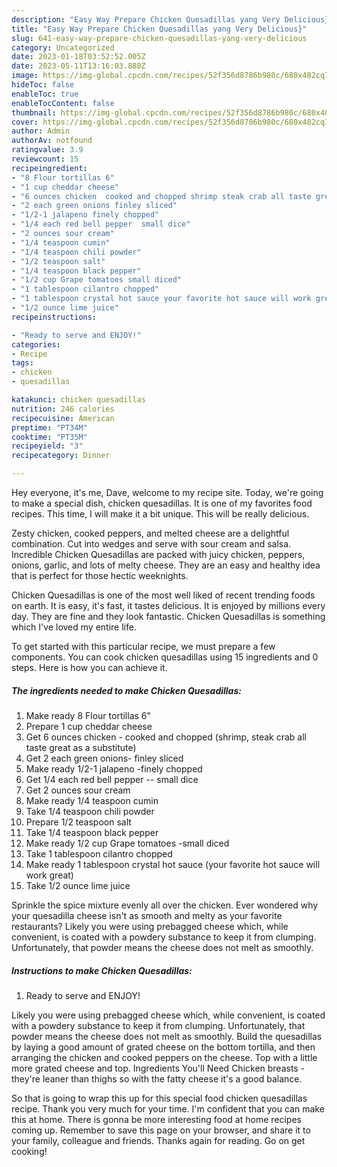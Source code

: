 ```yaml
---
description: "Easy Way Prepare Chicken Quesadillas yang Very Delicious}"
title: "Easy Way Prepare Chicken Quesadillas yang Very Delicious}"
slug: 641-easy-way-prepare-chicken-quesadillas-yang-very-delicious
category: Uncategorized
date: 2023-01-18T03:52:52.005Z
date: 2023-05-11T13:16:03.888Z
image: https://img-global.cpcdn.com/recipes/52f356d8786b980c/680x482cq70/chicken-quesadillas-recipe-main-photo.jpg
hideToc: false
enableToc: true
enableTocContent: false
thumbnail: https://img-global.cpcdn.com/recipes/52f356d8786b980c/680x482cq70/chicken-quesadillas-recipe-main-photo.jpg
cover: https://img-global.cpcdn.com/recipes/52f356d8786b980c/680x482cq70/chicken-quesadillas-recipe-main-photo.jpg
author: Admin
authorAv: notfound
ratingvalue: 3.9
reviewcount: 15
recipeingredient:
- "8 Flour tortillas 6"
- "1 cup cheddar cheese"
- "6 ounces chicken  cooked and chopped shrimp steak crab all taste great as a substitute"
- "2 each green onions finley sliced"
- "1/2-1 jalapeno finely chopped"
- "1/4 each red bell pepper  small dice"
- "2 ounces sour cream"
- "1/4 teaspoon cumin"
- "1/4 teaspoon chili powder"
- "1/2 teaspoon salt"
- "1/4 teaspoon black pepper"
- "1/2 cup Grape tomatoes small diced"
- "1 tablespoon cilantro chopped"
- "1 tablespoon crystal hot sauce your favorite hot sauce will work great"
- "1/2 ounce lime juice"
recipeinstructions:

- "Ready to serve and ENJOY!"
categories:
- Recipe
tags:
- chicken
- quesadillas

katakunci: chicken quesadillas 
nutrition: 246 calories
recipecuisine: American
preptime: "PT34M"
cooktime: "PT35M"
recipeyield: "3"
recipecategory: Dinner

---
```



Hey everyone, it's me, Dave, welcome to my recipe site. Today, we're going to make a special dish, chicken quesadillas. It is one of my favorites food recipes. This time, I will make it a bit unique. This will be really delicious.

Zesty chicken, cooked peppers, and melted cheese are a delightful combination. Cut into wedges and serve with sour cream and salsa. Incredible Chicken Quesadillas are packed with juicy chicken, peppers, onions, garlic, and lots of melty cheese. They are an easy and healthy idea that is perfect for those hectic weeknights.

Chicken Quesadillas is one of the most well liked of recent trending foods on earth. It is easy, it's fast, it tastes delicious. It is enjoyed by millions every day. They are fine and they look fantastic. Chicken Quesadillas is something which I've loved my entire life.


To get started with this particular recipe, we must prepare a few components. You can cook chicken quesadillas using 15 ingredients and 0 steps. Here is how you can achieve it.

<!--inarticleads1-->

##### The ingredients needed to make Chicken Quesadillas:

1. Make ready 8 Flour tortillas 6&#34;
1. Prepare 1 cup cheddar cheese
1. Get 6 ounces chicken - cooked and chopped (shrimp, steak crab all taste great as a substitute)
1. Get 2 each green onions- finley sliced
1. Make ready 1/2-1 jalapeno -finely chopped
1. Get 1/4 each red bell pepper -- small dice
1. Get 2 ounces sour cream
1. Make ready 1/4 teaspoon cumin
1. Take 1/4 teaspoon chili powder
1. Prepare 1/2 teaspoon salt
1. Take 1/4 teaspoon black pepper
1. Make ready 1/2 cup Grape tomatoes -small diced
1. Take 1 tablespoon cilantro chopped
1. Make ready 1 tablespoon crystal hot sauce (your favorite hot sauce will work great)
1. Take 1/2 ounce lime juice


Sprinkle the spice mixture evenly all over the chicken. Ever wondered why your quesadilla cheese isn&#39;t as smooth and melty as your favorite restaurants? Likely you were using prebagged cheese which, while convenient, is coated with a powdery substance to keep it from clumping. Unfortunately, that powder means the cheese does not melt as smoothly. 

<!--inarticleads2-->

##### Instructions to make Chicken Quesadillas:


1. Ready to serve and ENJOY!

Likely you were using prebagged cheese which, while convenient, is coated with a powdery substance to keep it from clumping. Unfortunately, that powder means the cheese does not melt as smoothly. Build the quesadillas by laying a good amount of grated cheese on the bottom tortilla, and then arranging the chicken and cooked peppers on the cheese. Top with a little more grated cheese and top. Ingredients You&#39;ll Need Chicken breasts - they&#39;re leaner than thighs so with the fatty cheese it&#39;s a good balance. 

So that is going to wrap this up for this special food chicken quesadillas recipe. Thank you very much for your time. I'm confident that you can make this at home. There is gonna be more interesting food at home recipes coming up. Remember to save this page on your browser, and share it to your family, colleague and friends. Thanks again for reading. Go on get cooking!
